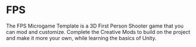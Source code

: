 # FPS
 
The FPS Microgame Template is a 3D First Person Shooter game that you can mod and customize. Complete the Creative Mods to build on the project and make it more your own, while learning the basics of Unity.
